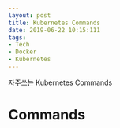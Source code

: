 ```yaml
---
layout: post
title: Kubernetes Commands
date: 2019-06-22 10:15:111
tags:
- Tech
- Docker
- Kubernetes
---
```


자주쓰는 Kubernetes Commands

# Commands




